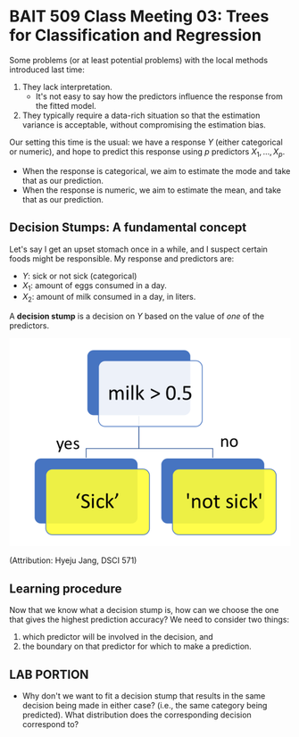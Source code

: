 BAIT 509 Class Meeting 03: Trees for Classification and Regression
================

Some problems (or at least potential problems) with the local methods introduced last time:

1.  They lack interpretation.
    -   It's not easy to say how the predictors influence the response from the fitted model.
2.  They typically require a data-rich situation so that the estimation variance is acceptable, without compromising the estimation bias.

Our setting this time is the usual: we have a response *Y* (either categorical or numeric), and hope to predict this response using *p* predictors *X*<sub>1</sub>, …, *X*<sub>*p*</sub>.

-   When the response is categorical, we aim to estimate the mode and take that as our prediction.
-   When the response is numeric, we aim to estimate the mean, and take that as our prediction.

Decision Stumps: A fundamental concept
--------------------------------------

Let's say I get an upset stomach once in a while, and I suspect certain foods might be responsible. My response and predictors are:

-   *Y*: sick or not sick (categorical)
-   *X*<sub>1</sub>: amount of eggs consumed in a day.
-   *X*<sub>2</sub>: amount of milk consumed in a day, in liters.

A **decision stump** is a decision on *Y* based on the value of *one* of the predictors.

![](cm03-trees_files/stump.png)

(Attribution: Hyeju Jang, DSCI 571)

Learning procedure
------------------

Now that we know what a decision stump is, how can we choose the one that gives the highest prediction accuracy? We need to consider two things:

1.  which predictor will be involved in the decision, and
2.  the boundary on that predictor for which to make a prediction.

LAB PORTION
-----------

-   Why don't we want to fit a decision stump that results in the same decision being made in either case? (i.e., the same category being predicted). What distribution does the corresponding decision correspond to?
